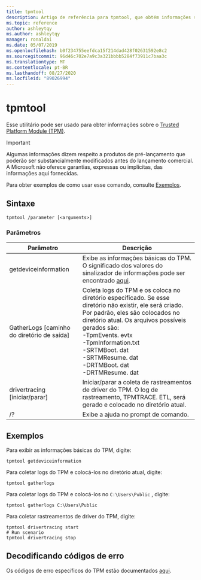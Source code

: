 ```yaml
---
title: tpmtool
description: Artigo de referência para tpmtool, que obtém informações sobre o Trusted Platform Module.
ms.topic: reference
author: ashleytqy
ms.author: ashleytqy
manager: ronaldai
ms.date: 05/07/2019
ms.openlocfilehash: b0f234755eefdca15f214dad428f02631592e8c2
ms.sourcegitcommit: 96d46c702e7a9c3a321bbbb5284f73911c7baa3c
ms.translationtype: MT
ms.contentlocale: pt-BR
ms.lasthandoff: 08/27/2020
ms.locfileid: "89026994"
---
```

# <a name="tpmtool"></a>tpmtool

Esse utilitário pode ser usado para obter informações sobre o [Trusted Platform Module (TPM)](/windows/security/information-protection/tpm/trusted-platform-module-overview).

>[!IMPORTANT]
>Algumas informações dizem respeito a produtos de pré-lançamento que poderão ser substancialmente modificados antes do lançamento comercial. A Microsoft não oferece garantias, expressas ou implícitas, das informações aqui fornecidas.

Para obter exemplos de como usar esse comando, consulte [Exemplos](#tpmtool_examples).

## <a name="syntax"></a>Sintaxe

```
tpmtool /parameter [<arguments>]
```
### <a name="parameters"></a>Parâmetros

|Parâmetro|Descrição|
|---------|-----------|
|getdeviceinformation|Exibe as informações básicas do TPM. O significado dos valores do sinalizador de informações pode ser encontrado [aqui](/windows/desktop/secprov/win32-tpm-isreadyinformation#parameters).|
|GatherLogs [caminho do diretório de saída]|Coleta logs do TPM e os coloca no diretório especificado. Se esse diretório não existir, ele será criado. Por padrão, eles são colocados no diretório atual. Os arquivos possíveis gerados são: </br>-TpmEvents. evtx</br>-TpmInformation.txt</br>-SRTMBoot. dat</br>-SRTMResume. dat</br>-DRTMBoot. dat</br>-DRTMResume. dat</br>|
|drivertracing [iniciar/parar]|Iniciar/parar a coleta de rastreamentos de driver do TPM. O log de rastreamento, TPMTRACE. ETL, será gerado e colocado no diretório atual.|
|/?|Exibe a ajuda no prompt de comando.|

## <a name="examples"></a><a name=tpmtool_examples></a>Exemplos

Para exibir as informações básicas do TPM, digite:
```
tpmtool getdeviceinformation
```
Para coletar logs do TPM e colocá-los no diretório atual, digite:
```
tpmtool gatherlogs
```
Para coletar logs do TPM e colocá-los no `C:\Users\Public` , digite:
```
tpmtool gatherlogs C:\Users\Public
```
Para coletar rastreamentos de driver do TPM, digite:
```
tpmtool drivertracing start
# Run scenario
tpmtool drivertracing stop
```

## <a name="decoding-error-codes"></a>Decodificando códigos de erro

Os códigos de erro específicos do TPM estão documentados [aqui](/windows/desktop/com/com-error-codes-6).
